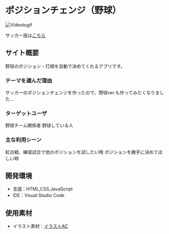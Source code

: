 # ポジションチェンジ（野球）

![Videotogif](https://user-images.githubusercontent.com/69105145/130566137-2a5e2676-a614-4f47-b66f-097a1037ef21.gif)

サッカー版は[こちら](https://github.com/momose1031/position-change)

## サイト概要

野球のポジション・打順を自動で決めてくれるアプリです。


### テーマを選んだ理由

サッカーのポジションチェンジを作ったので、野球ver.も作ってみたくなりました…


### ターゲットユーザ

野球チーム関係者
野球している人

### 主な利用シーン

紅白戦、練習試合で他のポジションを試したい時
ポジションを勝手に決めてほしい時


## 開発環境

- 言語：HTML,CSS,JavaScript
- IDE：Visual Studio Code

## 使用素材
- イラスト素材：[イラストAC](https://www.ac-illust.com/)
